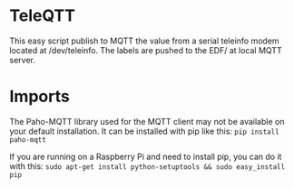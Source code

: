 TeleQTT
=======

This easy script publish to MQTT the value from a serial teleinfo modem located at /dev/teleinfo.
The labels are pushed to the EDF/<label> at local MQTT server.

Imports
=======
The Paho-MQTT library used for the MQTT client may not be available on your default installation.  It can be installed with pip like this:
`pip install paho-mqtt`

If you are running on a Raspberry Pi and need to install pip, you can do it with this:
`sudo apt-get install python-setuptools && sudo easy_install pip`
